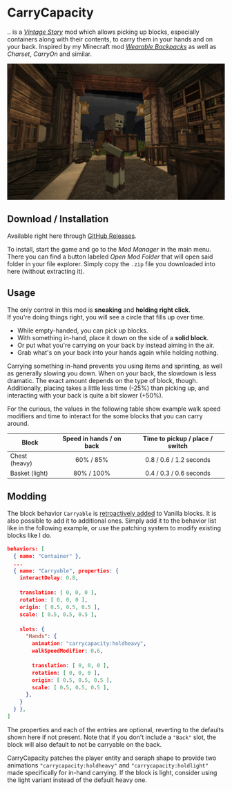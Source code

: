 # CarryCapacity

.. is a [*Vintage Story*][VS] mod which allows picking up blocks, especially
containers along with their contents, to carry them in your hands and on your
back. Inspired by my Minecraft mod [*Wearable Backpacks*][WBs] as well as
*Charset*, *CarryOn* and similar.

![Screenshot](docs/screenshot.jpg)

[VS]: https://www.vintagestory.at/
[WBs]: https://github.com/copygirl/WearableBackpacks

## Download / Installation

Available right here through [GitHub Releases][DL].

To install, start the game and go to the *Mod Manager* in the main menu. There
you can find a button labeled *Open Mod Folder* that will open said folder in
your file explorer. Simply copy the `.zip` file you downloaded into here
(without extracting it).

[DL]: https://github.com/copygirl/CarryCapacity/releases

## Usage

The only control in this mod is **sneaking** and **holding right click**.  
If you're doing things right, you will see a circle that fills up over time.

- While empty-handed, you can pick up blocks.
- With something in-hand, place it down on the side of a **solid block**.
- Or put what you're carrying on your back by instead aiming in the air.
- Grab what's on your back into your hands again while holding nothing.

Carrying something in-hand prevents you using items and sprinting, as well as
generally slowing you down. When on your back, the slowdown is less dramatic.
The exact amount depends on the type of block, though. Additionally, placing
takes a little less time (-25%) than picking up, and interacting with your
back is quite a bit slower (+50%).

For the curious, the values in the following table show example walk speed
modifiers and time to interact for the some blocks that you can carry around.

| Block | Speed in hands / on back | Time to pickup / place / switch |
| ----- |:------------------------:|:-------------------------------:|
| Chest (heavy)  | 60% /  85% | 0.8 / 0.6 / 1.2 seconds |
| Basket (light) | 80% / 100% | 0.4 / 0.3 / 0.6 seconds |

## Modding

The block behavior `Carryable` is [retroactively added](patch) to Vanilla
blocks. It is also possible to add it to additional ones. Simply add it to the
behavior list like in the following example, or use the patching system to
modify existing blocks like I do.

[patch]: https://github.com/copygirl/CarryCapacity/blob/master/resources/assets/carrycapacity/patches/carryable.json

```json
behaviors: [
  { name: "Container" },
  ...
  { name: "Carryable", properties: {
    interactDelay: 0.8,
    
    translation: [ 0, 0, 0 ],
    rotation: [ 0, 0, 0 ],
    origin: [ 0.5, 0.5, 0.5 ],
    scale: [ 0.5, 0.5, 0.5 ],
    
    slots: {
      "Hands": {
        animation: "carrycapacity:holdheavy",
        walkSpeedModifier: 0.6,
        
        translation: [ 0, 0, 0 ],
        rotation: [ 0, 0, 0 ],
        origin: [ 0.5, 0.5, 0.5 ],
        scale: [ 0.5, 0.5, 0.5 ],
      },
    }
  } },
]
```

The properties and each of the entries are optional, reverting to the
defaults shown here if not present. Note that if you don't include a `"Back"`
slot, the block will also default to not be carryable on the back.

CarryCapacity patches the player entity and seraph shape to provide two
animations `"carrycapacity:holdheavy"` and `"carrycapacity:holdlight"` made
specifically for in-hand carrying. If the block is light, consider using the
light variant instead of the default heavy one.
